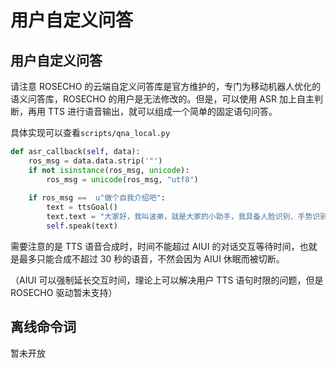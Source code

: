# 用户自定义问答

## 用户自定义问答

请注意 ROSECHO 的云端自定义问答库是官方维护的，专门为移动机器人优化的语义问答库，ROSECHO 的用户是无法修改的。但是，可以使用 ASR 加上自主判断，再用 TTS 进行语音输出，就可以组成一个简单的固定语句问答。

具体实现可以查看`scripts/qna_local.py`

```python
def asr_callback(self, data):
    ros_msg = data.data.strip('"')
    if not isinstance(ros_msg, unicode):
        ros_msg = unicode(ros_msg, "utf8")
 
    if ros_msg ==  u"做个自我介绍吧":
        text = ttsGoal()
        text.text = "大家好，我叫波弟，就是大家的小助手，我具备人脸识别、手势识别、自主导航、视觉避障、语音交互等功能，更多功能正在解锁中，希望日后能在生活中帮助到大家！"
        self.speak(text)
```

需要注意的是 TTS 语音合成时，时间不能超过 AIUI 的对话交互等待时间，也就是最多只能合成不超过 30 秒的语音，不然会因为 AIUI 休眠而被切断。

（AIUI 可以强制延长交互时间，理论上可以解决用户 TTS 语句时限的问题，但是 ROSECHO 驱动暂未支持）

## 离线命令词

暂未开放
